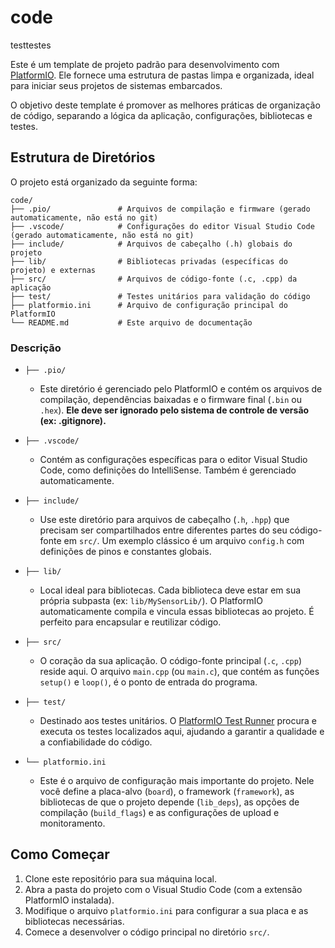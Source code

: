 # code

testtestes

Este é um template de projeto padrão para desenvolvimento com [PlatformIO](https://platformio.org/). Ele fornece uma estrutura de pastas limpa e organizada, ideal para iniciar seus projetos de sistemas embarcados.

O objetivo deste template é promover as melhores práticas de organização de código, separando a lógica da aplicação, configurações, bibliotecas e testes.

## Estrutura de Diretórios

O projeto está organizado da seguinte forma:

```
code/
├── .pio/               # Arquivos de compilação e firmware (gerado automaticamente, não está no git)
├── .vscode/            # Configurações do editor Visual Studio Code (gerado automaticamente, não está no git)
├── include/            # Arquivos de cabeçalho (.h) globais do projeto
├── lib/                # Bibliotecas privadas (específicas do projeto) e externas
├── src/                # Arquivos de código-fonte (.c, .cpp) da aplicação
├── test/               # Testes unitários para validação do código
├── platformio.ini      # Arquivo de configuração principal do PlatformIO
└── README.md           # Este arquivo de documentação
```

### Descrição

  * `├── .pio/`

      * Este diretório é gerenciado pelo PlatformIO e contém os arquivos de compilação, dependências baixadas e o firmware final (`.bin` ou `.hex`). **Ele deve ser ignorado pelo sistema de controle de versão (ex: .gitignore).**

  * `├── .vscode/`

      * Contém as configurações específicas para o editor Visual Studio Code, como definições do IntelliSense. Também é gerenciado automaticamente.

  * `├── include/`

      * Use este diretório para arquivos de cabeçalho (`.h`, `.hpp`) que precisam ser compartilhados entre diferentes partes do seu código-fonte em `src/`. Um exemplo clássico é um arquivo `config.h` com definições de pinos e constantes globais.

  * `├── lib/`

      * Local ideal para bibliotecas. Cada biblioteca deve estar em sua própria subpasta (ex: `lib/MySensorLib/`). O PlatformIO automaticamente compila e vincula essas bibliotecas ao projeto. É perfeito para encapsular e reutilizar código.

  * `├── src/`

      * O coração da sua aplicação. O código-fonte principal (`.c`, `.cpp`) reside aqui. O arquivo `main.cpp` (ou `main.c`), que contém as funções `setup()` e `loop()`, é o ponto de entrada do programa.

  * `├── test/`

      * Destinado aos testes unitários. O [PlatformIO Test Runner](https://docs.platformio.org/en/latest/advanced/unit-testing/index.html) procura e executa os testes localizados aqui, ajudando a garantir a qualidade e a confiabilidade do código.

  * `└── platformio.ini`
      * Este é o arquivo de configuração mais importante do projeto. Nele você define a placa-alvo (`board`), o framework (`framework`), as bibliotecas de que o projeto depende (`lib_deps`), as opções de compilação (`build_flags`) e as configurações de upload e monitoramento.

## Como Começar

1.  Clone este repositório para sua máquina local.
2.  Abra a pasta do projeto com o Visual Studio Code (com a extensão PlatformIO instalada).
3.  Modifique o arquivo `platformio.ini` para configurar a sua placa e as bibliotecas necessárias.
4.  Comece a desenvolver o código principal no diretório `src/`.
